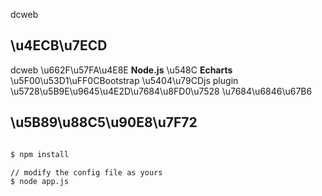 
dcweb

## \u4ECB\u7ECD

dcweb \u662F\u57FA\u4E8E **Node.js** \u548C **Echarts** \u5F00\u53D1\uFF0CBootstrap \u5404\u79CDjs plugin \u5728\u5B9E\u9645\u4E2D\u7684\u8FD0\u7528 \u7684\u6846\u67B6

## \u5B89\u88C5\u90E8\u7F72

```bash

$ npm install

// modify the config file as yours
$ node app.js